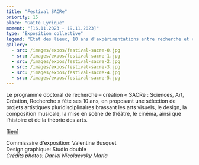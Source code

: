 ```yaml
---
title: "Festival SACRe"
priority: 15
place: "Gaîté Lyrique"
moment: "[16.11.2023 - 19.11.2023]"
type: "Exposition collective"
legend: "Etat des lieux, 10 ans d'expérimentations entre recherche et création"
gallery:
  - src: /images/expos/festival-sacre-0.jpg
  - src: /images/expos/festival-sacre-1.jpg
  - src: /images/expos/festival-sacre-2.jpg
  - src: /images/expos/festival-sacre-3.jpg
  - src: /images/expos/festival-sacre-4.jpg
  - src: /images/expos/festival-sacre-5.jpg
---
```


Le programme doctoral de recherche – création « SACRe : Sciences, Art, Création, Recherche » fête ses 10 ans, en proposant une sélection de projets artistiques pluridisciplinaires brassant les arts visuels, le design, la composition musicale, la mise en scène de théâtre, le cinéma, ainsi que l’histoire et de la théorie des arts.

[[lien]](https://www.gaite-lyrique.net/festival/festival-sacre)

Commissaire d'exposition: Valentine Busquet\
Design graphique: Studio double\
_Crédits photos: Daniel Nicolaevsky Maria_
